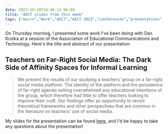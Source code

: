 ```yaml
---
date: 2023-10-20T10:46:11-06:00
title: "AECT slides from this week"
tags: ["macro","Work","AECT","AECT 2023","conferences","presentations","social media","teachers","social media research","Dan Krutka"]
---
```

On Thursday morning, I presented some work I've been doing with Dan Krutka at a session of the Association of Educational Communications and Technology. Here's the title and abstract of our presentation:

## Teachers on Far-Right Social Media: The Dark Side of Affinity Spaces for Informal Learning

> We present the results of our studying a teachers’ group on a far-right social media platform. The identity of the platform and the persistence of far-right agenda setting overwhelmed any educational intentions of the group, which therefore had little to offer teachers looking to improve their craft. Our findings offer an opportunity to revisit theoretical frameworks and other perspectives that are common in the literature on teachers’ use of social media.

My slides for the presentation can be found [here](https://spencergreenhalgh.com/work/_aect_2023_gab.html#1), and I'd be happy to take any questions about the presentation!